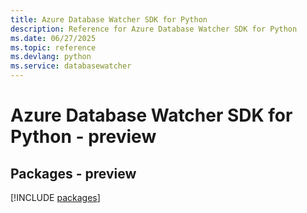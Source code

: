 ```yaml
---
title: Azure Database Watcher SDK for Python
description: Reference for Azure Database Watcher SDK for Python
ms.date: 06/27/2025
ms.topic: reference
ms.devlang: python
ms.service: databasewatcher
---
```

# Azure Database Watcher SDK for Python - preview
## Packages - preview
[!INCLUDE [packages](database-watcher-index.md)]